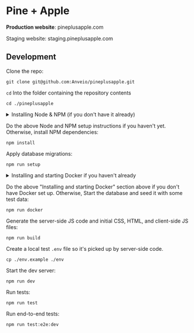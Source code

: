 # Pine + Apple

**Production website**: pineplusapple.com

Staging website: staging.pineplusapple.com

## Development

Clone the repo:

```
git clone git@github.com:Anveio/pineplusapple.git
```

`cd` Into the folder containing the repository contents

```
cd ./pineplusapple
```

<details>
<summary>Installing Node & NPM (if you don't have it already)</summary>
Install node via node version manager (nvm):

Install nvm first:

```
curl -o- https://raw.githubusercontent.com/nvm-sh/nvm/v0.39.2/install.sh | bash
```

or

```
wget -qO- https://raw.githubusercontent.com/nvm-sh/nvm/v0.39.2/install.sh | bash
```

Add it to your path so you can run `nvm` by adding the below contents to your `~/.zshrc, ~/.profile, ~/.bash_profile, or ~/.bashrc` file:

```
export NVM_DIR="$([ -z "${XDG_CONFIG_HOME-}" ] && printf %s "${HOME}/.nvm" || printf %s "${XDG_CONFIG_HOME}/nvm")"
[ -s "$NVM_DIR/nvm.sh" ] && \. "$NVM_DIR/nvm.sh"
```

Also run the above command in your currently open terminal, restart your terminal, or source your latest terminal profile file before continuing.

Install the version 18 of node:

```
nvm install 18
nvm use 18
nvm alias default 18
```

</details>

Do the above Node and NPM setup instructions if you haven't yet. Otherwise, install NPM dependencies:

```
npm install
```

Apply database migrations:

```
npm run setup
```

<details>
<summary>Installing and starting Docker if you haven't already</summary>
Go to https://docs.docker.com/compose/install/ and follow the install instructions for your OS

After you finish installing it, ensure docker is running (either by running the application from the Applications or running )

Start the docker daemon:

```
service docker start
```

or

```
systemctl start docker
```

Start docker-compose:

```
docker-compose up
```

</details>

Do the above "Installing and starting Docker" section above if you don't have Docker set up. Otherwise, Start the database and seed it with some test data:

```
npm run docker
```

Generate the server-side JS code and initial CSS, HTML, and client-side JS files:

```
npm run build
```

Create a local test `.env` file so it's picked up by server-side code.

```
cp ./env.example ./env
```

Start the dev server:

```
npm run dev
```

Run tests:

```
npm run test
```

Run end-to-end tests:

```
npm run test:e2e:dev
```
